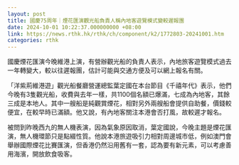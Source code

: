 ```yaml
---
layout: post
title: 國慶75周年｜煙花匯演觀光船負責人稱內地客遊覽模式變較遲報團
date: 2024-10-01 10:22:37.000000000 +08:00
link: https://news.rthk.hk/rthk/ch/component/k2/1772803-20241001.htm
categories: rthk
---
```


國慶煙花匯演今晚維港上演，有營辦觀光船的負責人表示，內地旅客遊覽模式過去一年轉變大，較以往遲報團，估計可能與交通方便及可以網上報名有關。

「洋紫荊維港遊」觀光船餐廳營運總監葉定國在本台節目《千禧年代》表示，他們今晚有3隻觀光船，收費與去年一樣，共1100個名額已爆滿，七成為內地客，其餘三成是本地人。其中一艘船是純觀賞煙花，相對另外兩艘船會提供自助餐，價錢較便宜，在較早時已滿額。他又說，有內地客關注本港會否打風，故較遲才報名。

被問到昨晚西九的無人機表演，因為氣象原因取消，葉定國說，今晚主題是煙花匯演，無人機環節只是點綴性質。他說本港旅遊吸引力相對周邊城市低，例如澳門會舉辦國際煙花比賽匯演，但香港仍然沿用舊有一套，認為要有新元素，可以考慮善用海濱，開放飲食吸客。
